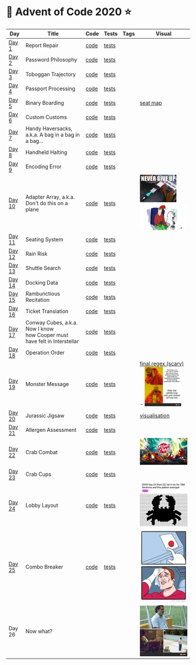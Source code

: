 # 🌠 Advent of Code 2020 ⭐️

| Day                                            | Title                                                                          | Code                   | Tests                                                      | Tags | Visual                                                                                                                                                     |
|------------------------------------------------|--------------------------------------------------------------------------------|------------------------|------------------------------------------------------------|------|------------------------------------------------------------------------------------------------------------------------------------------------------------|
| [Day 1](https://adventofcode.com/2020/day/1)   | Report Repair                                                                  | [code](day01/Day1.kt)  | [tests](../../../test/kotlin/aoc2020/day01/Day1KtTest.kt)  |
| [Day 2](https://adventofcode.com/2020/day/2)   | Password Philosophy                                                            | [code](day02/Day2.kt)  | [tests](../../../test/kotlin/aoc2020/day02/Day2KtTest.kt)  |
| [Day 3](https://adventofcode.com/2020/day/3)   | Toboggan Trajectory                                                            | [code](day03/Day3.kt)  | [tests](../../../test/kotlin/aoc2020/day03/Day3KtTest.kt)  |
| [Day 4](https://adventofcode.com/2020/day/4)   | Passport Processing                                                            | [code](day04/Day4.kt)  | [tests](../../../test/kotlin/aoc2020/day04/Day4KtTest.kt)  |
| [Day 5](https://adventofcode.com/2020/day/5)   | Binary Boarding                                                                | [code](day05/Day5.kt)  | [tests](../../../test/kotlin/aoc2020/day05/Day5KtTest.kt)  |      | [seat map](day05/seatMap)                                                                                                                                  |
| [Day 6](https://adventofcode.com/2020/day/6)   | Custom Customs                                                                 | [code](day06/Day6.kt)  | [tests](../../../test/kotlin/aoc2020/day06/Day6KtTest.kt)  |
| [Day 7](https://adventofcode.com/2020/day/7)   | Handy Haversacks, </br>a.k.a. A bag in a bag in a bag...                       | [code](day07/Day7.kt)  | [tests](../../../test/kotlin/aoc2020/day07/Day7KtTest.kt)  |      |                                                                                                                                                            |
| [Day 8](https://adventofcode.com/2020/day/8)   | Handheld Halting                                                               | [code](day08/Day8.kt)  | [tests](../../../test/kotlin/aoc2020/day08/Day8KtTest.kt)  |
| [Day 9](https://adventofcode.com/2020/day/9)   | Encoding Error                                                                 | [code](day09/Day9.kt)  | [tests](../../../test/kotlin/aoc2020/day09/Day9KtTest.kt)  |
| [Day 10](https://adventofcode.com/2020/day/10) | Adapter Array, a.k.a. Don't do this on a plane                                 | [code](day10/Day10.kt) | [tests](../../../test/kotlin/aoc2020/day10/Day10KtTest.kt) |      | <img src="day10/day10.jpg" alt="Visualisation of Day 10" width="100" /> <img src="day10/day10_2.jpg" alt="Visualisation of Day 10" width="150" />          |
| [Day 11](https://adventofcode.com/2020/day/11) | Seating System                                                                 | [code](day11/Day11.kt) | [tests](../../../test/kotlin/aoc2020/day11/Day11KtTest.kt) |
| [Day 12](https://adventofcode.com/2020/day/12) | Rain Risk                                                                      | [code](day12/Day12.kt) | [tests](../../../test/kotlin/aoc2020/day12/Day12KtTest.kt) |
| [Day 13](https://adventofcode.com/2020/day/13) | Shuttle Search                                                                 | [code](day13/Day13.kt) | [tests](../../../test/kotlin/aoc2020/day13/Day13KtTest.kt) |
| [Day 14](https://adventofcode.com/2020/day/14) | Docking Data                                                                   | [code](day14/Day14.kt) | [tests](../../../test/kotlin/aoc2020/day14/Day14KtTest.kt) |
| [Day 15](https://adventofcode.com/2020/day/15) | Rambunctious Recitation                                                        | [code](day15/Day15.kt) | [tests](../../../test/kotlin/aoc2020/day15/Day15KtTest.kt) |
| [Day 16](https://adventofcode.com/2020/day/16) | Ticket Translation                                                             | [code](day16/Day16.kt) | [tests](../../../test/kotlin/aoc2020/day16/Day16KtTest.kt) |
| [Day 17](https://adventofcode.com/2020/day/17) | Conway Cubes, a.k.a. Now I know </br>how Cooper must have felt in Interstellar | [code](day17/Day17.kt) | [tests](../../../test/kotlin/aoc2020/day17/Day17KtTest.kt) |
| [Day 18](https://adventofcode.com/2020/day/18) | Operation Order                                                                | [code](day18/Day18.kt) | [tests](../../../test/kotlin/aoc2020/day18/Day18KtTest.kt) |
| [Day 19](https://adventofcode.com/2020/day/19) | Monster Message                                                                | [code](day19/Day19.kt) | [tests](../../../test/kotlin/aoc2020/day19/Day19KtTest.kt) |      | [final regex (scary)](day19/final_regex) - <img src="day19/meme_of_the_day.jpg" alt="Visualisation of Day 19" width="100"/>                                |
| [Day 20](https://adventofcode.com/2020/day/20) | Jurassic Jigsaw                                                                | [code](day20/Day20.kt) | [tests](../../../test/kotlin/aoc2020/day20/Day20KtTest.kt) |      | [visualisation](https://refined-github-html-preview.kidonng.workers.dev/martapanc/Advent-of-Code/raw/master/src/main/kotlin/aoc2020/day20/render/sea.html) |
| [Day 21](https://adventofcode.com/2020/day/21) | Allergen Assessment                                                            | [code](day21/Day21.kt) | [tests](../../../test/kotlin/aoc2020/day21/Day21KtTest.kt) |
| [Day 22](https://adventofcode.com/2020/day/22) | Crab Combat                                                                    | [code](day22/Day22.kt) | [tests](../../../test/kotlin/aoc2020/day22/Day22KtTest.kt) |      | <img src="day22/fight-crab.jpg" alt="Visualisation of Day 22" width="140"/>                                                                                |
| [Day 23](https://adventofcode.com/2020/day/23) | Crab Cups                                                                      | [code](day23/Day23.kt) | [tests](../../../test/kotlin/aoc2020/day23/Day23KtTest.kt) |
| [Day 24](https://adventofcode.com/2020/day/24) | Lobby Layout                                                                   | [code](day24/Day24.kt) | [tests](../../../test/kotlin/aoc2020/day24/Day24KtTest.kt) |      | <img src="day24/day24.jpg" alt="Visualisation of Day 24" width="140"/>                                                                                     |
| [Day 25](https://adventofcode.com/2020/day/25) | Combo Breaker                                                                  | [code](day25/Day25.kt) | [tests](../../../test/kotlin/aoc2020/day25/Day25KtTest.kt) |      | <img src="day25/day25.jpg" alt="Visualisation of Day 25" width="140"/>                                                                                     |
| Day 26                                         | Now what?                                                                      |                        |                                                            |      | <img src="day26/day26.jpg" alt="Visualisation of Day 26" width="140"/>                                                                                     |
